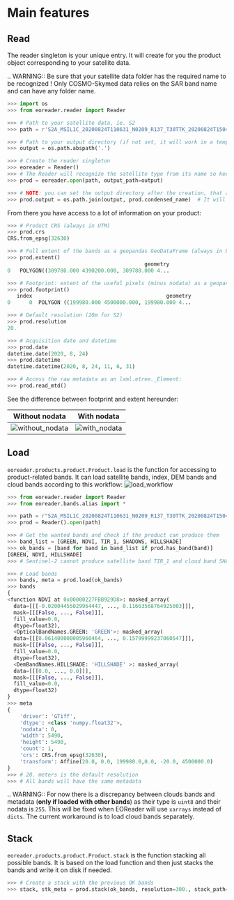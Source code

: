 # Main features

## Read

The reader singleton is your unique entry.
It will create for you the product object corresponding to your satellite data.

.. WARNING::
    Be sure that your satellite data folder has the required name to be recognized !
    Only COSMO-Skymed data relies on the SAR band name and can have any folder name.

```python
>>> import os
>>> from eoreader.reader import Reader

>>> # Path to your satellite data, ie. S2
>>> path = r'S2A_MSIL1C_20200824T110631_N0209_R137_T30TTK_20200824T150432.zip'  # You can work with the archive for S2 data

>>> # Path to your output directory (if not set, it will work in a temp directory)
>>> output = os.path.abspath('.')

>>> # Create the reader singleton
>>> eoreader = Reader()
>>> # The Reader will recognize the satellite type from its name so keep the original one !
>>> prod = eoreader.open(path, output_path=output)

>>> # NOTE: you can set the output directory after the creation, that allows you to use the product condensed name
>>> prod.output = os.path.join(output, prod.condensed_name)  # It will automatically create it if needed
```

From there you have access to a lot of information on your product:

```python
>>> # Product CRS (always in UTM)
>>> prod.crs
CRS.from_epsg(32630)

>>> # Full extent of the bands as a geopandas GeoDataFrame (always in UTM)
>>> prod.extent()
                                            geometry
0   POLYGON((309780.000 4390200.000, 309780.000 4...

>>> # Footprint: extent of the useful pixels (minus nodata) as a geopandas GeoDataFrame (always in UTM)
>>> prod.footprint()
   index                                           geometry
0      0  POLYGON ((199980.000 4500000.000, 199980.000 4...

>>> # Default resolution (20m for S2)
>>> prod.resolution
20.

>>> # Acquisition date and datetime
>>> prod.date
datetime.date(2020, 8, 24)
>>> prod.datetime
datetime.datetime(2020, 8, 24, 11, 6, 31)

>>> # Access the raw metadata as an lxml.etree._Element:
>>> prod.read_mtd()
```

See the difference between footprint and extent hereunder:

|Without nodata | With nodata|
|--- | ---|
| ![without_nodata](https://zupimages.net/up/21/14/69i6.gif) | ![with_nodata](https://zupimages.net/up/21/14/vg6w.gif) |

## Load

`eoreader.products.product.Product.load` is the function for accessing to product-related bands.
It can load satellite bands, index, DEM bands and cloud bands according to this workflow:
![load_workflow](https://zupimages.net/up/21/14/vtnc.png)

```python
>>> from eoreader.reader import Reader
>>> from eoreader.bands.alias import *

>>> path = r"S2A_MSIL1C_20200824T110631_N0209_R137_T30TTK_20200824T150432.zip"
>>> prod = Reader().open(path)

>>> # Get the wanted bands and check if the product can produce them
>>> band_list = [GREEN, NDVI, TIR_1, SHADOWS, HILLSHADE]
>>> ok_bands = [band for band in band_list if prod.has_band(band)]
[GREEN, NDVI, HILLSHADE]
>>> # Sentinel-2 cannot produce satellite band TIR_1 and cloud band SHADOWS

>>> # Load bands
>>> bands, meta = prod.load(ok_bands)
>>> bands
{
<function NDVI at 0x00000227FBB929D8>: masked_array(
  data=[[[-0.02004455029964447, ..., 0.11663568764925003]]],
  mask=[[[False, ..., False]]],
  fill_value=0.0,
  dtype=float32),
  <OpticalBandNames.GREEN: 'GREEN'>: masked_array(
  data=[[[0.061400000005960464, ..., 0.15799999237060547]]],
  mask=[[[False, ..., False]]],
  fill_value=0.0,
  dtype=float32),
  <DemBandNames.HILLSHADE: 'HILLSHADE' >: masked_array(
  data=[[[0.0, ..., 0.0]]],
  mask=[[[False, ..., False]]],
  fill_value=0.0,
  dtype=float32)
}
>>> meta
{
    'driver': 'GTiff',
    'dtype': <class 'numpy.float32'>,
    'nodata': 0,
    'width': 5490,
    'height': 5490,
    'count': 1,
    'crs': CRS.from_epsg(32630),
    'transform': Affine(20.0, 0.0, 199980.0,0.0, -20.0, 4500000.0)
}
>>> # 20. meters is the default resolution
>>> # All bands will have the same metadata
```

.. WARNING::
    For now there is a discrepancy between clouds bands and metadata
    (**only if loaded with other bands**) as their type is `uint8` and their nodata is `255`.
    This will be fixed when EOReader will use `xarrays` instead of `dicts`.
    The current workaround is to load cloud bands separately.

## Stack

`eoreader.products.product.Product.stack` is the function stacking all possible bands.
It is based on the load function and then just stacks the bands and write it on disk if needed.

```python
>>> # Create a stack with the previous OK bands
>>> stack, stk_meta = prod.stack(ok_bands, resolution=300., stack_path=os.path.join(prod.output, "stack.tif")
```
